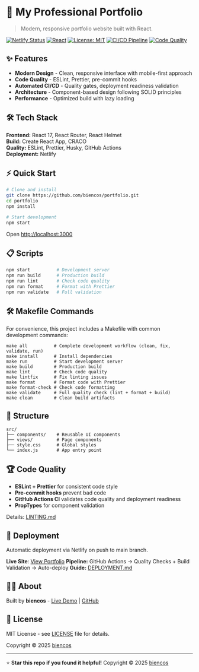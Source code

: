 # 💼 My Professional Portfolio

> Modern, responsive portfolio website built with React.

[![Netlify Status](https://api.netlify.com/api/v1/badges/90aae875-5231-4d4d-83c5-bc08149f1ca2/deploy-status.svg)](https://app.netlify.com/sites/portfolio-biencos/deploys)
[![React](https://img.shields.io/badge/react-17.0.2-blue)](https://reactjs.org/)
[![License: MIT](https://img.shields.io/badge/License-MIT-yellow.svg)](https://opensource.org/licenses/MIT)
[![CI/CD Pipeline](https://github.com/biencos/portfolio/workflows/🚀%20CI/CD%20Pipeline/badge.svg)](https://github.com/biencos/portfolio/actions)
[![Code Quality](https://github.com/biencos/portfolio/workflows/🔍%20Code%20Quality/badge.svg)](https://github.com/biencos/portfolio/actions)



## ✨ Features

- **Modern Design** - Clean, responsive interface with mobile-first approach
- **Code Quality** - ESLint, Prettier, pre-commit hooks
- **Automated CI/CD** - Quality gates, deployment readiness validation
- **Architecture** - Component-based design following SOLID principles
- **Performance** - Optimized build with lazy loading


## 🛠️ Tech Stack

**Frontend:** React 17, React Router, React Helmet  
**Build:** Create React App, CRACO  
**Quality:** ESLint, Prettier, Husky, GitHub Actions  
**Deployment:** Netlify 


## ⚡ Quick Start

```bash
# Clone and install
git clone https://github.com/biencos/portfolio.git
cd portfolio
npm install

# Start development
npm start
```

Open [http://localhost:3000](http://localhost:3000)


## 📋 Scripts

```bash
npm start          # Development server
npm run build      # Production build
npm run lint       # Check code quality
npm run format     # Format with Prettier
npm run validate   # Full validation
```


## 🛠️ Makefile Commands

For convenience, this project includes a Makefile with common development commands:

```
make all          # Complete development workflow (clean, fix, validate, run)
make install      # Install dependencies
make run          # Start development server
make build        # Production build
make lint         # Check code quality
make lintfix      # Fix linting issues
make format       # Format code with Prettier
make format-check # Check code formatting
make validate     # Full quality check (lint + format + build)
make clean        # Clean build artifacts
```

## 📁 Structure

```
src/
├── components/    # Reusable UI components
├── views/         # Page components
├── style.css      # Global styles
└── index.js       # App entry point
```


## 🏆 Code Quality

- **ESLint + Prettier** for consistent code style
- **Pre-commit hooks** prevent bad code
- **GitHub Actions CI** validates code quality and deployment readiness
- **PropTypes** for component validation

Details: [LINTING.md](./LINTING.md)


## 🚀 Deployment

Automatic deployment via Netlify on push to main branch.

**Live Site**: [View Portfolio](https://portfolio-biencos.netlify.app)
**Pipeline:** GitHub Actions → Quality Checks + Build Validation → Auto-deploy
**Guide:** [DEPLOYMENT.md](./DEPLOYMENT.md)


## 👨‍💻 About

Built by **biencos** - [Live Demo](https://portfolio-biencos.netlify.app/) | [GitHub](https://github.com/biencos)


## 📄 License

MIT License - see [LICENSE](./LICENSE) file for details.

Copyright © 2025 [biencos](https://github.com/biencos)

---

⭐ **Star this repo if you found it helpful!**
Copyright © 2025 [biencos](https://github.com/biencos)

